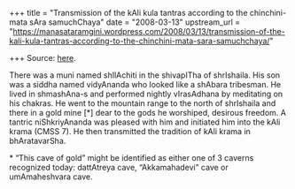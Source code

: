 +++
title = "Transmission of the kAli kula tantras according to the chinchini-mata sAra samuchChaya"
date = "2008-03-13"
upstream_url = "https://manasataramgini.wordpress.com/2008/03/13/transmission-of-the-kali-kula-tantras-according-to-the-chinchini-mata-sara-samuchchaya/"

+++
Source: [here](https://manasataramgini.wordpress.com/2008/03/13/transmission-of-the-kali-kula-tantras-according-to-the-chinchini-mata-sara-samuchchaya/).

There was a muni named shIlAchiti in the shivapITha of shrIshaila. His
son was a siddha named vidyAnanda who looked like a shAbara tribesman.
He lived in shmashAna-s and performed nightly vIrasAdhana by meditating
on his chakras. He went to the mountain range to the north of shrIshaila
and there in a gold mine \[\*\] dear to the gods he worshiped, desirous
freedom. A tantric niShkriyAnanda was pleased with him and initiated him
into the kAli krama (CMSS 7). He then transmitted the tradition of kAli
krama in bhAratavarSha.

\* “This cave of gold” might be identified as either one of 3 caverns
recognized today: dattAtreya cave, “Akkamahadevi” cave or umAmaheshvara
cave.

